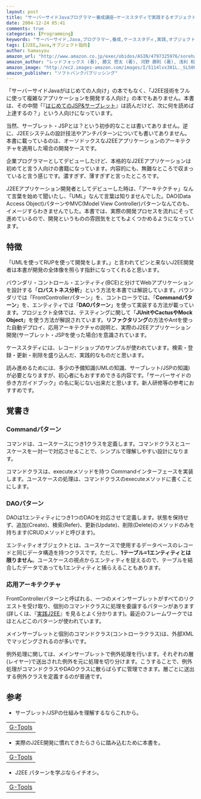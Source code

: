```yaml
---
layout: post
title: "サーバーサイドJavaプログラマー養成講座―ケーススタディで実践するオブジェクト指向開発プロセス"
date: 2004-12-24 05:41
comments: true
categories: [Programming]
keywords: "サーバーサイド,Java,プログラマー,養成,ケーススタディ,実践,オブジェクト指向,プロセス,サーブレット,JSP,設計"
tags: [J2EE,Java,オブジェクト指向]
author: hamasyou
amazon_url: "http://www.amazon.co.jp/exec/obidos/ASIN/4797325976/sorehabooks-22"
amazon_author: "レッドフォックス (著), 勝又 啓太 (著), 河野 勝則 (著), 浅利 和範 (著)"
amazon_image: "http://ec2.images-amazon.com/images/I/5114lvx381L._SL500_AA300_.jpg"
amazon_publisher: "ソフトバンクパブリッシング"
---
```


「サーバーサイドJavaがはじめての人向け」の本でもなく、「J2EE技術をフルに使って複雑なアプリケーションを開発する人向け」の本でもありません。本書は、その中間「『<a href="http://www.amazon.co.jp/exec/obidos/ASIN/4797314095/sorehabooks-22" rel="external nofollow">はじめてのJSP&amp;サーブレット</a>』は読んだけど、次に何を読めば上達するの？」という人向けになっています。

当然、サーブレット・JSPとは？という初歩的なことは書いてありません。逆に、J2EEシステムの設計技法やアンチパターンについても書いてありません。本書に載っているのは、オーソドックスなJ2EEアプリケーションのアーキテクチャを適用した場合の開発ケースです。

企業プログラマーとしてデビューしたけど、本格的なJ2EEアプリケーションは初めてと言う人向けの書籍になっています。内容的にも、無難なところで収まっていると言う感じです。濃すぎず、薄すぎずと言ったところです。

J2EEアプリケーション開発者としてデビューした時は、「アーキテクチャ」なんて言葉を始めて聞いたし、「UML」なんて言葉は知りませんでした。DAO(Data Access Object)パターンやMVC(Model View Controller)パターンなんてのも、イメージすらわきませんでした。本書では、実際の開発プロセスを流れにそって進めているので、開発というものの雰囲気をとてもよくつかめるようになっています。


<!-- more -->

<h2>特徴</h2>

「UMLを使ってRUPを使って開発をします。」と言われてピンと来ないJ2EE開発者は本書が開発の全体像を照らす指針になってくれると思います。

バウンダリ・コントロール・エンティティ(BCE)と分けてWebアプリケーションを設計する「<strong>ロバストネス分析</strong>」という方法を本書では解説しています。バウンダリでは「FrontControllerパターン」を、コントローラでは、「<strong>Commandパターン</strong>」を、エンティティでは「<strong>DAOパターン</strong>」を使って実装する方法が載っています。プロジェクト全体では、テスティングに関して「<b>JUnitやCactusやMock Object</b>」を使う方法が解説されています。<strong>リファクタリング</strong>の方法やAntを使った自動デプロイ、応用アーキテクチャの説明と、実際のJ2EEアプリケーション開発(サーブレット・JSPを使った場合)を意識されています。

ケーススタディには、レコードショップのサンプルが使われています。検索・登録・更新・削除を盛り込んだ、実践的なものだと思います。

読み進めるためには、多少の予備知識(UMLの知識、サーブレット/JSPの知識)が必要となりますが、初心者にもおすすめできる内容です。「サーバーサイドの歩き方ガイドブック」の名に恥じない出来だと思います。新人研修等の参考におすすめです。

<h2>覚書き</h2>

<h3>Commandパターン</h3>

コマンドは、ユースケースにつき1クラスを定義します。コマンドクラスとユースケースを一対一で対応させることで、シンプルで理解しやすい設計になります。

コマンドクラスは、executeメソッドを持つ Commandインターフェースを実装します。ユースケースの処理は、コマンドクラスのexecuteメソッドに書くことにします。

<h3>DAOパターン</h3>

DAOは1エンティティにつき1つのDAOを対応させて定義します。状態を保持せず、追加(Create)、検索(Refer)、更新(Update)、削除(Delete)のメソッドのみを持ちます(CRUDメソッドと呼びます)。

エンティティオブジェクトとは、ユースケースで使用するデータベースのレコードと同じデータ構造を持つクラスです。ただし、<b>1テーブル=1エンティティとは限りません</b>。ユースケースの視点からエンティティを捉えるので、テーブルを結合したデータであっても1エンティティと捕らえることもあります。

<h3>応用アーキテクチャ</h3>

FrontControllerパターンと呼ばれる、一つのメインサーブレットがすべてのリクエストを受け取り、個別のコマンドクラスに処理を委譲するパターンがあります(詳しくは、『<a href="http://www.amazon.co.jp/exec/obidos/ASIN/4797322888/sorehabooks-22" rel="external nofollow">実践J2EE</a>』を見るとよく分かります)。最近のフレームワークではほとんどこのパターンが使われています。

メインサーブレットと個別のコマンドクラス(コントローラクラス)は、外部XMLでマッピングされるのが多いです。

例外処理に関しては、メインサーブレットで例外処理を行います。それぞれの層(レイヤー)で送出された例外を元に処理を切り分けます。こうすることで、例外処理がコマンドクラスやDAOクラスに散らばらずに管理できます。層ごとに送出する例外クラスを定義するのが普通です。

<h2>参考</h2>

+ サーブレット/JSPの仕組みを理解するならこれから。

<div class="rakuten"><table width="400" border="0" cellpadding="5"><tr><td colspan="2"><a href="http://www.amazon.co.jp/exec/obidos/ASIN/4797324120/sorehabooks-22/" rel="external nofollow">G-Tools</a></font><br /></td></tr></table></div>

+ 実際のJ2EE開発に慣れてきたらさらに踏み込むために本書を。

<div class="rakuten"><table width="400" border="0" cellpadding="5"><tr><td colspan="2"><a href="http://www.amazon.co.jp/exec/obidos/ASIN/4797322888/sorehabooks-22/" rel="external nofollow">G-Tools</a></font><br /></td></tr></table></div>

+ J2EE パターンを学ぶならイチオシ。

<div class="rakuten"><table width="400" border="0" cellpadding="5"><tr><td colspan="2"><a href="http://www.amazon.co.jp/exec/obidos/ASIN/4894714345/sorehabooks-22/" rel="external nofollow">G-Tools</a></font><br /></td></tr></table></div>




